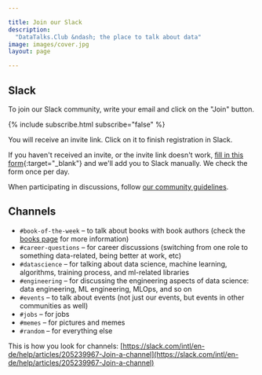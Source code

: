 ```yaml
---

title: Join our Slack
description:
  "DataTalks.Club &ndash; the place to talk about data"
image: images/cover.jpg
layout: page

---
```


## Slack

To join our Slack community, write your email and click on the "Join" button.


{% include subscribe.html subscribe="false" %}

You will receive an invite link. Click on it to finish registration in
Slack.

If you haven't received an invite, or the invite link doesn't work,
[fill in this form](https://airtable.com/shrhUBN51Jy10fjJq){:target="_blank"}
and we'll add you to Slack manually. We check the form once per day.

When participating in discussions, follow [our community guidelines](/slack/guidelines.html).


## Channels 

- `#book-of-the-week` &ndash; to talk about books with book authors (check the [books page](/books.html) for more information)
- `#career-questions` &ndash; for career discussions (switching from one role to something data-related, being better at work, etc)
- `#datascience` &ndash; for talking about data science, machine learning, algorithms, training process, and ml-related libraries
- `#engineering` &ndash; for discussing the engineering aspects of data science: data engineering, ML engineering, MLOps, and so on
- `#events` &ndash; to talk about events (not just our events, but events in other communities as well)
- `#jobs` &ndash; for jobs
- `#memes` &ndash; for pictures and memes
- `#random` &ndash; for everything else


This is how you look for channels: [https://slack.com/intl/en-de/help/articles/205239967-Join-a-channel](https://slack.com/intl/en-de/help/articles/205239967-Join-a-channel)

